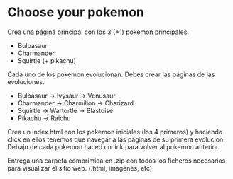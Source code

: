 # Choose your pokemon

Crea una página principal con los 3 (+1) pokemon principales.

- Bulbasaur
- Charmander
- Squirtle
(+ pikachu)

Cada uno de los pokemon evolucionan.  Debes crear las páginas de las evoluciones.

- Bulbasaur -> Ivysaur -> Venusaur
- Charmander -> Charmilion -> Charizard
- Squirtle -> Wartortle -> Blastoise
- Pikachu -> Raichu

Crea un index.html con los pokemon iniciales (los 4 primeros) y haciendo click en ellos tenemos que navegar a las páginas de su primera evolucion.  Debajo de cada pokemon haced un link para volver al pokemon anterior.

Entrega una carpeta comprimida en .zip con todos los ficheros necesarios para visualizar el sitio web. (.html, imagenes, etc).
